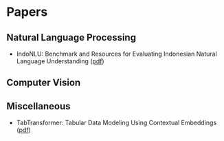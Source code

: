 # Papers

## Natural Language Processing
- IndoNLU: Benchmark and Resources for Evaluating Indonesian Natural Language Understanding ([pdf](https://arxiv.org/pdf/2009.05387.pdf))

## Computer Vision

## Miscellaneous
- TabTransformer: Tabular Data Modeling Using Contextual Embeddings ([pdf](https://arxiv.org/pdf/2012.06678.pdf))
